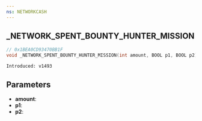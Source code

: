 ```yaml
---
ns: NETWORKCASH
---
```

## _NETWORK_SPENT_BOUNTY_HUNTER_MISSION

```c
// 0x1BEA0CD93470BB1F
void _NETWORK_SPENT_BOUNTY_HUNTER_MISSION(int amount, BOOL p1, BOOL p2);
```

```
Introduced: v1493
```

## Parameters
* **amount**:
* **p1**:
* **p2**:

